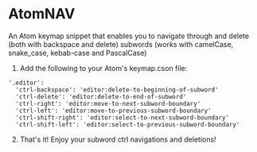 # AtomNAV
An Atom keymap snippet that enables you to navigate through and delete (both with backspace and delete) subwords (works with camelCase, snake_case, kebab-case and PascalCase)

1. Add the following to your Atom's keymap.cson file:
```
'.editor':
  'ctrl-backspace': 'editor:delete-to-beginning-of-subword'
  'ctrl-delete': 'editor:delete-to-end-of-subword'
  'ctrl-right': 'editor:move-to-next-subword-boundary'
  'ctrl-left': 'editor:move-to-previous-subword-boundary'
  'ctrl-shift-right': 'editor:select-to-next-subword-boundary'
  'ctrl-shift-left': 'editor:select-to-previous-subword-boundary'
```
  2. That's it! Enjoy your subword ctrl navigations and deletions!
